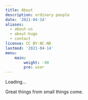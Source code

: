 ```yaml
---
title: About
description: ordinary people
date: '2021-04-14'
aliases:
  - about-us
  - about-hugo
  - contact
license: CC BY-NC-ND
lastmod: '2021-04-14'
menu:
    main: 
        weight: -90
        pre: user
---
```






Loading...

Great things from small things come.